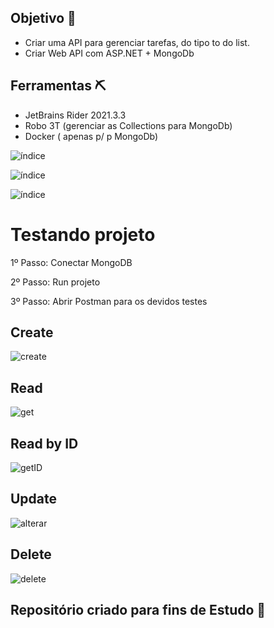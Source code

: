 ## Objetivo 🎯

- Criar uma API para gerenciar tarefas, do tipo to do list.
- Criar Web API com ASP.NET + MongoDb

## Ferramentas ⛏

- JetBrains Rider 2021.3.3
- Robo 3T (gerenciar as Collections para MongoDb)
- Docker ( apenas p/ p MongoDb)

![índice](https://user-images.githubusercontent.com/72419533/155141851-d1519cdb-6eb2-432a-90bc-1b911595d5c5.jpg)

![índice](https://user-images.githubusercontent.com/72419533/155141904-c9fbb093-be6f-47ed-8b32-d03629cad951.png)

![índice](https://user-images.githubusercontent.com/72419533/155141864-2a851cc5-22e3-4e39-86d6-e6a94cbb1bc0.png)

# Testando projeto

1º Passo: Conectar MongoDB

2º Passo: Run projeto

3º Passo: Abrir Postman para os devidos testes

## Create

![create](https://user-images.githubusercontent.com/72419533/155215151-f818486a-a48d-4b70-9ca1-7dce64ff1a91.png)

## Read

![get](https://user-images.githubusercontent.com/72419533/155215167-f1942ed4-ebb8-4bc4-ac67-e93692893c61.png)

## Read by ID

![getID](https://user-images.githubusercontent.com/72419533/155215185-a1db8ec7-df24-4234-8685-60ebc092dd42.PNG)

## Update

![alterar](https://user-images.githubusercontent.com/72419533/155215208-c8290e26-3df4-4b87-b4d4-5e4d0648f271.PNG)


## Delete
![delete](https://user-images.githubusercontent.com/72419533/155215423-c05575f1-4d9d-41ea-bd3a-66042b19a71b.PNG)




## Repositório criado para fins de Estudo 📒

